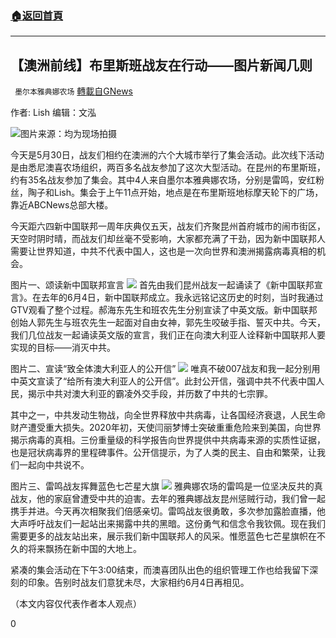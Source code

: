 ###  [:house:返回首頁](https://github.com/ourhimalayas/txt)
---

## 【澳洲前线】布里斯班战友在行动——图片新闻几则
` 墨尔本雅典娜农场` [轉載自GNews](https://gnews.org/zh-hans/1288512/)

作者: Lish
编辑：文泓

![]()![](https://gnews-media-offload.s3.amazonaws.com/wp-content/uploads/2021/06/01045414/image001.jpg)图片来源：均为现场拍摄

今天是5月30日，战友们相约在澳洲的六个大城市举行了集会活动。此次线下活动是由悉尼澳喜农场组织，两百多名战友参加了这次大型活动。在昆州的布里斯班，约有35名战友参加了集会。其中4人来自墨尔本雅典娜农场，分别是雷鸣，安红粉丝，陶子和Lish。集会于上午11点开始，地点是在布里斯班地标摩天轮下的广场，靠近ABCNews总部大楼。

今天距六四新中国联邦一周年庆典仅五天，战友们齐聚昆州首府城市的闹市街区，天空时阴时晴，而战友们却丝毫不受影响，大家都充满了干劲，因为新中国联邦人需要让世界知道，中共不代表中国人，这也是一次向世界和澳洲揭露病毒真相的机会。

图片一、颂读新中国联邦宣言
![]()![](https://gnews-media-offload.s3.amazonaws.com/wp-content/uploads/2021/06/01045429/image003.jpg)
首先由我们昆州战友一起诵读了《新中国联邦宣言》。在去年的6月4日，新中国联邦成立。我永远铭记这历史的时刻，当时我通过GTV观看了整个过程。郝海东先生和班农先生分别宣读了中英文版。新中国联邦创始人郭先生与班农先生一起面对自由女神，郭先生咬破手指、誓灭中共。今天，我们几位战友一起诵读英文版的宣言，我们正在向澳大利亚人诠释新中国联邦人要实现的目标——消灭中共。

图片二、宣读“致全体澳大利亚人的公开信”
![]()![](https://gnews-media-offload.s3.amazonaws.com/wp-content/uploads/2021/06/01045445/image005.jpg)
唯真不破007战友和我一起分别用中英文宣读了“给所有澳大利亚人的公开信”。此封公开信，强调中共不代表中国人民，揭示中共对澳大利亚的霸凌外交手段，并历数了中共的七宗罪。

其中之一，中共发动生物战，向全世界释放中共病毒，让各国经济衰退，人民生命财产遭受重大损失。2020年初，天使闫丽梦博士突破重重危险来到美国，向世界揭示病毒的真相。三份重量级的科学报告向世界提供中共病毒来源的实质性证据，也是冠状病毒界的里程碑事件。公开信提示，为了人类的民主、自由和繁荣，让我们一起向中共说不。

图片三、雷鸣战友挥舞蓝色七芒星大旗
![]()![](https://gnews-media-offload.s3.amazonaws.com/wp-content/uploads/2021/06/01045501/image007.jpg)
雅典娜农场的雷鸣是一位坚决反共的真战友，他的家庭曾遭受中共的迫害。去年的雅典娜战友昆州惩贼行动，我们曾一起携手并进。今天再次相聚我们倍感亲切。雷鸣战友很勇敢，多次参加露脸直播，他大声呼吁战友们一起站出来揭露中共的黑暗。这份勇气和信念令我钦佩。现在我们需要更多的战友站出来，展示我们新中国联邦人的风采。惟愿蓝色七芒星旗帜在不久的将来飘扬在新中国的大地上。

紧凑的集会活动在下午3:00结束，而澳喜团队出色的组织管理工作也给我留下深刻的印象。告别时战友们意犹未尽，大家相约6月4日再相见。

（本文内容仅代表作者本人观点）

0
